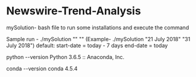 # Newswire-Trend-Analysis

mySolution- bash file to run some installations and execute the command

Sample run -
  ./mySolution "<start-date>" "<end-date>"
  (Example- ./mySolution "21 July 2018" "31 July 2018")
  default:
    start-date = today - 7 days
    end-date = today

python --version
  Python 3.6.5 :: Anaconda, Inc.
  
conda --version
  conda 4.5.4
